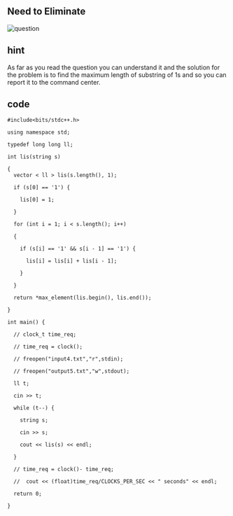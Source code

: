 ## Need to Eliminate

![question](https://github.com/oscvizag/Coding-Contest-Editorials/blob/master/cOdeSpeC/Need%20to%20Eliminate/nte1.PNG)

## hint

As far as you read the question you can understand it and the solution for the problem is to find the maximum length of substring of 1s and so you can report it to the command center.

## code

```
#include<bits/stdc++.h>

using namespace std;

typedef long long ll;

int lis(string s)

{
  vector < ll > lis(s.length(), 1);

  if (s[0] == '1') {

    lis[0] = 1;

  }

  for (int i = 1; i < s.length(); i++)

  {

    if (s[i] == '1' && s[i - 1] == '1') {

      lis[i] = lis[i] + lis[i - 1];

    }

  }

  return *max_element(lis.begin(), lis.end());

}

int main() {

  // clock_t time_req;

  // time_req = clock();

  // freopen("input4.txt","r",stdin);

  // freopen("output5.txt","w",stdout);

  ll t;

  cin >> t;

  while (t--) {

    string s;

    cin >> s;

    cout << lis(s) << endl;

  }

  // time_req = clock()- time_req;

  //  cout << (float)time_req/CLOCKS_PER_SEC << " seconds" << endl;

  return 0;

}
```
